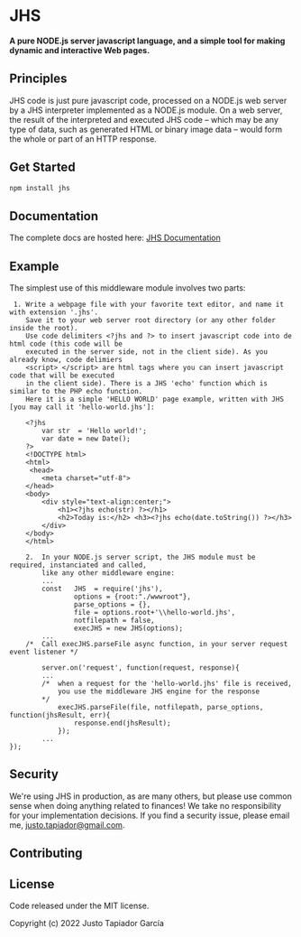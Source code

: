# JHS

**A pure NODE.js server javascript language, and a simple tool for making dynamic and interactive Web pages.**

## Principles

JHS code is just pure javascript code, processed on a NODE.js web server by a JHS interpreter implemented as a NODE.js module. On a web server, the result of the interpreted and executed JHS code – which may be any type of data, such as generated HTML or binary image data – would form the whole or part of an HTTP response.

## Get Started

```sh
npm install jhs
```

## Documentation
The complete docs are hosted here: [JHS Documentation](docs/) 

## Example

The simplest use of this middleware module involves two parts:
         
     1. Write a webpage file with your favorite text editor, and name it with extension '.jhs'. 
        Save it to your web server root directory (or any other folder inside the root).
        Use code delimiters <?jhs and ?> to insert javascript code into de html code (this code will be 
        executed in the server side, not in the client side). As you already know, code delimiers 
        <script> </script> are html tags where you can insert javascript code that will be executed 
        in the client side). There is a JHS 'echo' function which is similar to the PHP echo function. 
        Here it is a simple 'HELLO WORLD' page example, written with JHS [you may call it 'hello-world.jhs']:

        <?jhs 
            var str  = 'Hello world!';
            var date = new Date();
        ?>
        <!DOCTYPE html> 
        <html>
         <head>
            <meta charset="utf-8">
        </head>
        <body>
            <div style="text-align:center;">
                <h1><?jhs echo(str) ?></h1>
                <h2>Today is:</h2> <h3><?jhs echo(date.toString()) ?></h3>
            </div>
        </body>
        </html>

        2.  In your NODE.js server script, the JHS module must be required, instanciated and called, 
            like any other middleware engine:
            ...
            const   JHS  = require('jhs'),
                    options = {root:"./wwwroot"},
                    parse_options = {},
                    file = options.root+'\\hello-world.jhs',
                    notfilepath = false,
                    execJHS = new JHS(options);
            ...
        /*  Call execJHS.parseFile async function, in your server request event listener */

            server.on('request', function(request, response){
            ...
            /*  when a request for the 'hello-world.jhs' file is received, 
                you use the middleware JHS engine for the response 
            */
                execJHS.parseFile(file, notfilepath, parse_options, function(jhsResult, err){  
                    response.end(jhsResult);
                }); 
            ...
    });






## Security

We're using JHS in production, as are many others, but please use common sense when doing anything related to finances! We take no responsibility for your implementation decisions.
If you find a security issue, please email me,  justo.tapiador@gmail.com.

## Contributing

## License
Code released under the MIT license.

Copyright (c) 2022 Justo Tapiador García
